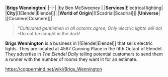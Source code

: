 |**Brigs Wennington**|
|-|-|
|by  Ben McSweeney |
|**Services**|Electrical lighting|
|**City**|[[Elendel\|Elendel]]|
|**World of Origin**|[[Scadrial\|Scadrial]]|
|**Universe**|[[Cosmere\|Cosmere]]|

>“*Cultivated gentlemen in all octants agree; Only electric lights will do!*
\-Do not be caught in the dark!


**Brigs Wennington** is a business in [[Elendel\|Elendel]] that sells electric lights.
They are located at 4567 Cunning Place in the fifth Octant of Elendel. They advertise in *The Elendel Daily* telling potential customers to send them a runner with the number of rooms they want lit for an estimate.



https://coppermind.net/wiki/Brigs_Wennington